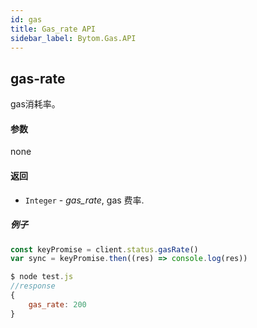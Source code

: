 ```yaml
---
id: gas
title: Gas_rate API
sidebar_label: Bytom.Gas.API
---
```


## gas-rate

gas消耗率。

#### 参数

none

#### 返回

- `Integer` - *gas_rate*, gas 费率.

##### 例子
```js
const keyPromise = client.status.gasRate()
var sync = keyPromise.then((res) => console.log(res)) 
```
```js
$ node test.js
//response
{ 
    gas_rate: 200 
}
```